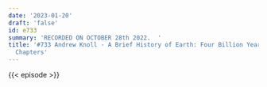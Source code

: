 ```yaml
---
date: '2023-01-20'
draft: 'false'
id: e733
summary: 'RECORDED ON OCTOBER 28th 2022.  '
title: '#733 Andrew Knoll - A Brief History of Earth: Four Billion Years in Eight
  Chapters'
---
```

{{< episode >}}
